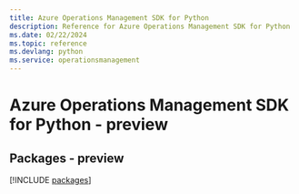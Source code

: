 ```yaml
---
title: Azure Operations Management SDK for Python
description: Reference for Azure Operations Management SDK for Python
ms.date: 02/22/2024
ms.topic: reference
ms.devlang: python
ms.service: operationsmanagement
---
```

# Azure Operations Management SDK for Python - preview
## Packages - preview
[!INCLUDE [packages](operations-management-index.md)]